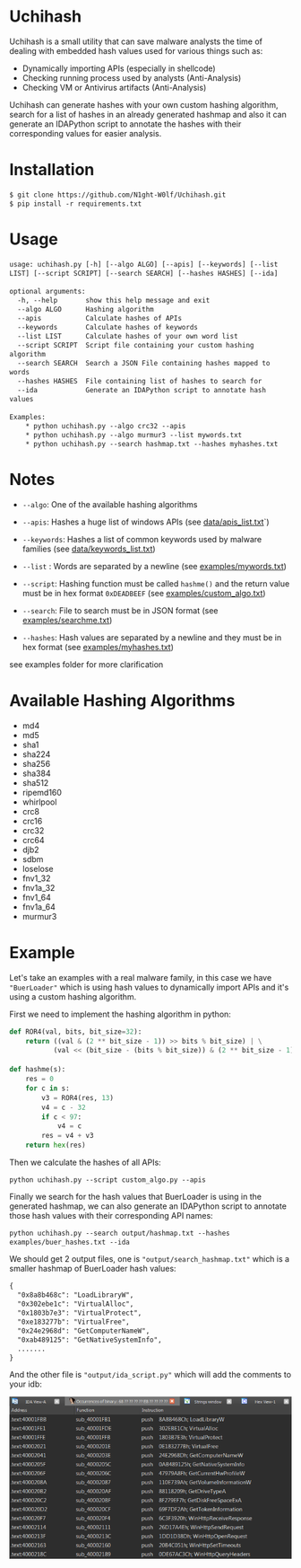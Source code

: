 # Uchihash

Uchihash is a small utility that can save malware analysts the time of dealing with embedded hash values used for various things such as:

- Dynamically importing APIs (especially in shellcode)
- Checking running process used by analysts (Anti-Analysis)
- Checking VM or Antivirus artifacts (Anti-Analysis)

Uchihash can generate hashes with your own custom hashing algorithm, search for a list of hashes in an already generated hashmap and also it can generate an IDAPython script to annotate the hashes with their corresponding values for easier analysis.

# Installation

```
$ git clone https://github.com/N1ght-W0lf/Uchihash.git
$ pip install -r requirements.txt
```

# Usage

```
usage: uchihash.py [-h] [--algo ALGO] [--apis] [--keywords] [--list LIST] [--script SCRIPT] [--search SEARCH] [--hashes HASHES] [--ida]

optional arguments:
  -h, --help       show this help message and exit
  --algo ALGO      Hashing algorithm
  --apis           Calculate hashes of APIs
  --keywords       Calculate hashes of keywords
  --list LIST      Calculate hashes of your own word list
  --script SCRIPT  Script file containing your custom hashing algorithm
  --search SEARCH  Search a JSON File containing hashes mapped to words
  --hashes HASHES  File containing list of hashes to search for
  --ida            Generate an IDAPython script to annotate hash values

Examples:
    * python uchihash.py --algo crc32 --apis
    * python uchihash.py --algo murmur3 --list mywords.txt
    * python uchihash.py --search hashmap.txt --hashes myhashes.txt
```

# Notes

- `--algo`: One of the available hashing algorithms

- `--apis`: Hashes a huge list of windows APIs (see [data/apis_list.txt](https://github.com/N1ght-W0lf/Uchihash/blob/main/data/apis_list.txt)`)
- `--keywords`: Hashes a list of common keywords used by malware families (see [data/keywords_list.txt](https://github.com/N1ght-W0lf/Uchihash/blob/main/data/keywords_list.txt))

- `--list` :  Words are separated by a newline (see [examples/mywords.txt](https://github.com/N1ght-W0lf/Uchihash/blob/main/examples/mywords.txt))
- `--script`: Hashing function must be called `hashme()` and the return value must be in hex format `0xDEADBEEF` (see [examples/custom_algo.txt](https://github.com/N1ght-W0lf/Uchihash/blob/main/examples/custom_algo.py))
- `--search`: File to search must be in JSON format (see [examples/searchme.txt](https://github.com/N1ght-W0lf/Uchihash/blob/main/examples/searchme.txt))
- `--hashes`: Hash values are separated by a newline and they must be in hex format (see [examples/myhashes.txt](https://github.com/N1ght-W0lf/Uchihash/blob/main/examples/myhashes.txt))

see examples folder for more clarification

# Available Hashing Algorithms

- md4
- md5
- sha1
- sha224
- sha256
- sha384
- sha512
- ripemd160
- whirlpool
- crc8
- crc16
- crc32
- crc64
- djb2
- sdbm
- loselose
- fnv1_32
- fnv1a_32
- fnv1_64
- fnv1a_64
- murmur3

# Example

Let's take an examples with a real malware family, in this case we have `"BuerLoader"` which is using hash values to dynamically import APIs and it's using a custom hashing algorithm.

First we need to implement the hashing algorithm in python:

```python
def ROR4(val, bits, bit_size=32):
    return ((val & (2 ** bit_size - 1)) >> bits % bit_size) | \
           (val << (bit_size - (bits % bit_size)) & (2 ** bit_size - 1))
    
def hashme(s):
    res = 0
    for c in s:
        v3 = ROR4(res, 13)
        v4 = c - 32
        if c < 97:
            v4 = c
        res = v4 + v3
    return hex(res)
```

Then we calculate the hashes of all APIs:

```
python uchihash.py --script custom_algo.py --apis
```

Finally we search for the hash values that BuerLoader is using in the generated hashmap, we can also generate an IDAPython script to annotate those hash values with their corresponding API names:

```
python uchihash.py --search output/hashmap.txt --hashes examples/buer_hashes.txt --ida
```

We should get 2 output files, one is `"output/search_hashmap.txt"` which is a smaller hashmap of BuerLoader hash values:

```
{
  "0x8a8b468c": "LoadLibraryW",
  "0x302ebe1c": "VirtualAlloc",
  "0x1803b7e3": "VirtualProtect",
  "0xe183277b": "VirtualFree",
  "0x24e2968d": "GetComputerNameW",
  "0xab489125": "GetNativeSystemInfo",
  .......
}
```

And the other file is `"output/ida_script.py"` which will add the comments to your idb:

<img src="screenshots/ida_result.png" />
